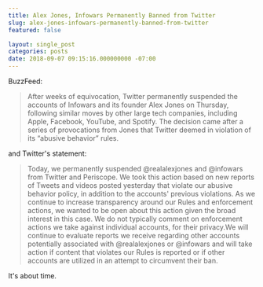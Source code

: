 ```yaml
---
title: Alex Jones, Infowars Permanently Banned from Twitter
slug: alex-jones-infowars-permanently-banned-from-twitter
featured: false

layout: single_post
categories: posts
date: 2018-09-07 09:15:16.000000000 -07:00
---
```


BuzzFeed:

> After weeks of equivocation, Twitter permanently suspended the accounts of Infowars and its founder Alex Jones on Thursday, following similar moves by other large tech companies, including Apple, Facebook, YouTube, and Spotify. The decision came after a series of provocations from Jones that Twitter deemed in violation of its “abusive behavior” rules.

and Twitter's statement:

>  Today, we permanently suspended @realalexjones and @infowars from Twitter and Periscope. We took this action based on new reports of Tweets and videos posted yesterday that violate our abusive behavior policy, in addition to the accounts' previous violations.
> As we continue to increase transparency around our Rules and enforcement actions, we wanted to be open about this action given the broad interest in this case.
> We do not typically comment on enforcement actions we take against individual accounts, for their privacy.We will continue to evaluate reports we receive regarding other accounts potentially associated with @realalexjones or @infowars and will take action if content that violates our Rules is reported or if other accounts are utilized in an attempt to circumvent their ban.

It's about time.

